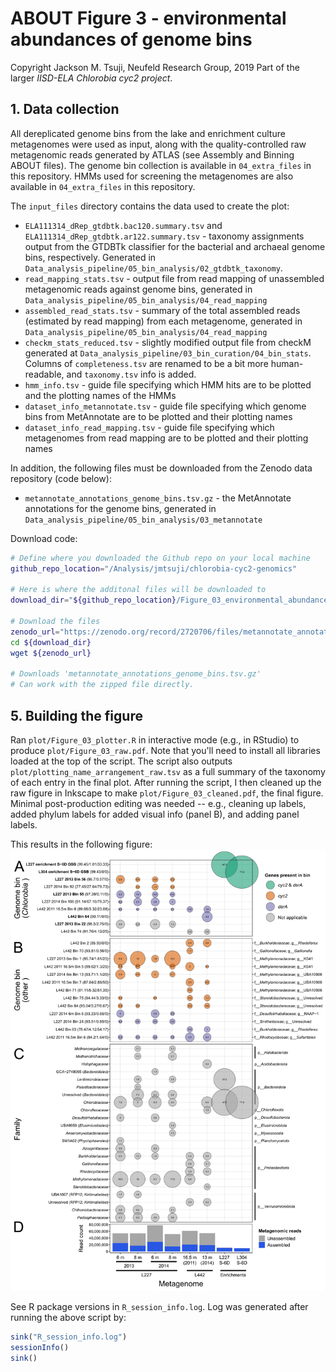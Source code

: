 # ABOUT Figure 3 - environmental abundances of genome bins
Copyright Jackson M. Tsuji, Neufeld Research Group, 2019
Part of the larger *IISD-ELA Chlorobia cyc2 project*.

## 1. Data collection
All dereplicated genome bins from the lake and enrichment culture metagenomes were used as input, along with the quality-controlled raw metagenomic reads generated by ATLAS (see Assembly and Binning ABOUT files). The genome bin collection is available in `04_extra_files` in this repository. HMMs used for screening the metagenomes are also available in `04_extra_files` in this repository.

The `input_files` directory contains the data used to create the plot:
- `ELA111314_dRep_gtdbtk.bac120.summary.tsv` and `ELA111314_dRep_gtdbtk.ar122.summary.tsv` - taxonomy assignments output from the GTDBTk classifier for the bacterial and archaeal genome bins, respectively. Generated in `Data_analysis_pipeline/05_bin_analysis/02_gtdbtk_taxonomy`.
- `read_mapping_stats.tsv` - output file from read mapping of unassembled metagenomic reads against genome bins, generated in `Data_analysis_pipeline/05_bin_analysis/04_read_mapping`
- `assembled_read_stats.tsv` - summary of the total assembled reads (estimated by read mapping) from each metagenome, generated in `Data_analysis_pipeline/05_bin_analysis/04_read_mapping`
- `checkm_stats_reduced.tsv` - slightly modified output file from checkM generated at `Data_analysis_pipeline/03_bin_curation/04_bin_stats`. Columns of `completeness.tsv` are renamed to be a bit more human-readable, and `taxonomy.tsv` info is added.
- `hmm_info.tsv` - guide file specifying which HMM hits are to be plotted and the plotting names of the HMMs
- `dataset_info_metannotate.tsv` - guide file specifying which genome bins from MetAnnotate are to be plotted and their plotting names
- `dataset_info_read_mapping.tsv` - guide file specifying which metagenomes from read mapping are to be plotted and their plotting names

In addition, the following files must be downloaded from the Zenodo data repository (code below):
- `metannotate_annotations_genome_bins.tsv.gz` - the MetAnnotate annotations for the genome bins, generated in `Data_analysis_pipeline/05_bin_analysis/03_metannotate`

Download code:
```bash
# Define where you downloaded the Github repo on your local machine
github_repo_location="/Analysis/jmtsuji/chlorobia-cyc2-genomics"

# Here is where the additonal files will be downloaded to
download_dir="${github_repo_location}/Figure_03_environmental_abundances/input_data"

# Download the files
zenodo_url="https://zenodo.org/record/2720706/files/metannotate_annotations_genome_bins.tsv.gz"
cd ${download_dir}
wget ${zenodo_url}

# Downloads 'metannotate_annotations_genome_bins.tsv.gz'
# Can work with the zipped file directly.
```

## 5. Building the figure
Ran `plot/Figure_03_plotter.R` in interactive mode (e.g., in RStudio) to produce `plot/Figure_03_raw.pdf`. Note that you'll need to install all libraries loaded at the top of the script. The script also outputs `plot/plotting_name_arrangement_raw.tsv` as a full summary of the taxonomy of each entry in the final plot. After running the script, I then cleaned up the raw figure in Inkscape to make `plot/Figure_03_cleaned.pdf`, the final figure. Minimal post-production editing was needed -- e.g., cleaning up labels, added phylum labels for added visual info (panel B), and adding panel labels. 

This results in the following figure:
![Figure_03](plot/Figure_03_cleaned.png)

See R package versions in `R_session_info.log`. Log was generated after running the above script by:
```R
sink("R_session_info.log")
sessionInfo()
sink()
```

